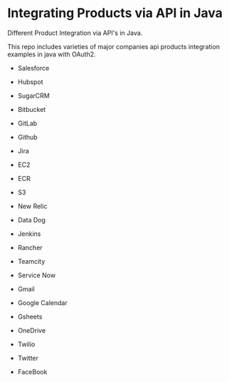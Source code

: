 # Integrating Products via API in Java
Different Product Integration via API's in Java.  

This repo includes varieties of major companies api products integration examples in java with OAuth2.

* Salesforce
* Hubspot
* SugarCRM
  
  
* Bitbucket
* GitLab
* Github
    
    
* Jira  

* EC2
* ECR
* S3
* New Relic
* Data Dog
* Jenkins
* Rancher
* Teamcity
    
  
* Service Now
   

* Gmail
* Google Calendar
* Gsheets
* OneDrive
   
   
* Twilio

 
* Twitter
* FaceBook 